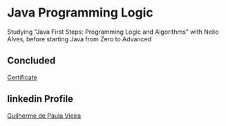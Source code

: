 # Java Programming Logic
Studying "Java First Steps: Programming Logic and Algorithms" with Nelio Alves, before starting Java from Zero to Advanced

## Concluded
[Certificate](https://drive.google.com/file/d/1Laybv2J9wl2FNgn6sgii0qkA2WB79tib/view?usp=sharing)

## linkedin Profile
[Guilherme de Paula Vieira](https://www.linkedin.com/in/guilherme-de-paula-vieira/)
